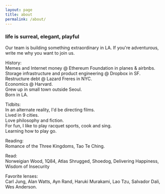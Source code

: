 ```yaml
---
layout: page
title: about
permalink: /about/
---
```


<h3>life is surreal, elegant, playful</h3>

Our team is building something extraordinary in LA. If you're adventurous, write me why you want to join us.<br/>

History:<br/>
Memes and Internet money @ Ethereum Foundation in planes & airbnbs.<br/>
Storage infrastructure and product engineering @ Dropbox in SF.<br/>
Restructure debt @ Lazard Freres in NYC.<br/>
Economics @ Harvard.<br/>
Grew up in small town outside Seoul.<br/>
Born in LA.<br/>

Tidbits:<br/>
In an alternate reality, I'd be directing films.<br/>
Lived in 9 cities.<br/>
Love philosophy and fiction.<br/>
For fun, I like to play racquet sports, cook and sing.<br/>
Learning how to play go.<br/>

Reading:<br/>
Romance of the Three Kingdoms, Tao Te Ching.
<br/>

Read: <br/>
Norweigian Wood,
1Q84,
Atlas Shrugged,
Shoedog,
Delivering Happiness,
Wisdom of Insecurity<br/>

Favorite lenses: <br/>
Carl Jung, Alan Watts, Ayn Rand, Haruki Murakami, Lao Tzu, Salvador Dali, Wes Anderson.<br/>
